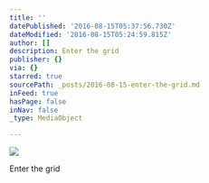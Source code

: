 ```yaml
---
title: ''
datePublished: '2016-08-15T05:37:56.730Z'
dateModified: '2016-08-15T05:24:59.815Z'
author: []
description: Enter the grid
publisher: {}
via: {}
starred: true
sourcePath: _posts/2016-08-15-enter-the-grid.md
inFeed: true
hasPage: false
inNav: false
_type: MediaObject

---
```

![](https://the-grid-user-content.s3-us-west-2.amazonaws.com/3006618f-1a4a-4312-819d-61536d090032.jpg)

Enter the grid